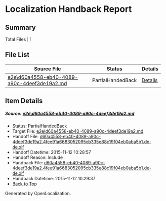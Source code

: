 # <a name='report-top'></a> Localization Handback Report

## Summary
 Total Files | 1

## File List
 Source File | Status | Details 
 ----------- | ------ | ------- 
 [e2e\d60a4558-eb40-4089-a90c-4deef3de19a2.md](https://github.com/OpenLocalizationTest/oltest/blob/176780e8c152f494b4dbc06d5b8268e11300a2c7/e2e/d60a4558-eb40-4089-a90c-4deef3de19a2.md) | PartialHandedBack | [Details](#49b91821dfd06a1cbd7ee9188d1bf5f5017158a82)

## Item Details
##### <a name='49b91821dfd06a1cbd7ee9188d1bf5f5017158a82'></a> Source: [e2e\d60a4558-eb40-4089-a90c-4deef3de19a2.md](https://github.com/OpenLocalizationTest/oltest/blob/176780e8c152f494b4dbc06d5b8268e11300a2c7/e2e/d60a4558-eb40-4089-a90c-4deef3de19a2.md)
* Status: PartialHandedBack
* Target File: [e2e\d60a4558-eb40-4089-a90c-4deef3de19a2.md](https://github.com/OpenLocalizationTestOrg/oltest.de-de/blob/aa50e8785c3dcfaba7c29437a44dcba18f6f0a79/e2e/d60a4558-eb40-4089-a90c-4deef3de19a2.md)
* Handoff File: [d60a4558-eb40-4089-a90c-4deef3de19a2.4fee91a6683052095cb335e88c19f04eb0aba5b1.de-de.xlf](https://github.com/OpenLocalizationTestOrg/olhandoff/blob/90d65de10ae12fe9d4e377788e82723eaae931b2/ol-handoff/OpenLocalizationTestOrg/oltest.de-de/yanz/d60a4558-eb40-4089-a90c-4deef3de19a2.4fee91a6683052095cb335e88c19f04eb0aba5b1.de-de.xlf)
* Handoff Datetime: 2015-11-12 10:28:57
* Handoff Reason: Include
* Handback File: [d60a4558-eb40-4089-a90c-4deef3de19a2.4fee91a6683052095cb335e88c19f04eb0aba5b1.de-de.xlf](https://github.com/OpenLocalizationTestOrg/olhandback/blob/ad889d39f911ccb69d7f69afe25c1f1e57e774c6/ol-handback/OpenLocalizationTestOrg/oltest.de-de/yanz/d60a4558-eb40-4089-a90c-4deef3de19a2.4fee91a6683052095cb335e88c19f04eb0aba5b1.de-de.xlf)
* Handback Datetime: 2015-11-12 10:29:37
* [Back to Top](#report-top)


Generated by OpenLocalization.

